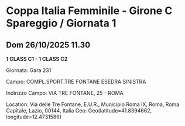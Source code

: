 # Coppa Italia Femminile  - Girone C Spareggio / Giornata 1
## Dom 26/10/2025 11.30

<strong>1 CLASS C1 - 1 CLASS C2</strong>

Giornata: Gara 231

Campo: COMPL.SPORT.TRE FONTANE ESEDRA SINISTRA 

Indirizzo Campo:  VIA TRE FONTANE, 25 - ROMA

Location: Via delle Tre Fontane, E.U.R., Municipio Roma IX, Roma, Roma Capitale, Lazio, 00144, Italia
Geo: Geo(latitude=41.8394662, longitude=12.4731586)
<!-- VALCHISONE_END -->


